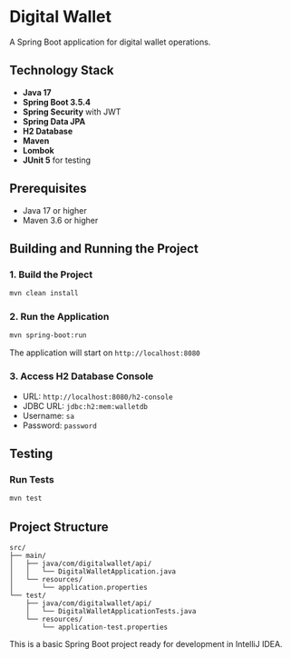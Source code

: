 # Digital Wallet

A Spring Boot application for digital wallet operations.

## Technology Stack

- **Java 17**
- **Spring Boot 3.5.4**
- **Spring Security** with JWT
- **Spring Data JPA**
- **H2 Database**
- **Maven**
- **Lombok**
- **JUnit 5** for testing

## Prerequisites

- Java 17 or higher
- Maven 3.6 or higher

## Building and Running the Project

### 1. Build the Project
```bash
mvn clean install
```

### 2. Run the Application
```bash
mvn spring-boot:run
```

The application will start on `http://localhost:8080`

### 3. Access H2 Database Console
- URL: `http://localhost:8080/h2-console`
- JDBC URL: `jdbc:h2:mem:walletdb`
- Username: `sa`
- Password: `password`

## Testing

### Run Tests
```bash
mvn test
```

## Project Structure

```
src/
├── main/
│   ├── java/com/digitalwallet/api/
│   │   └── DigitalWalletApplication.java
│   └── resources/
│       └── application.properties
└── test/
    ├── java/com/digitalwallet/api/
    │   └── DigitalWalletApplicationTests.java
    └── resources/
        └── application-test.properties
```

This is a basic Spring Boot project ready for development in IntelliJ IDEA. 